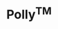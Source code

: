 ---
layout: post
title: "Polly<sup>TM</sup>"
description: "An end to end metabolomic target identification platform"
image: "polly-case-study/polly-hero-image.png"
tags: [UX]

partials:
  
  - name    : section-image-full-width
    image   : polly-case-study/polly-hero-image.png
    alt     : full-width-image

  - name    : section-content
    columns :
        - column      : col-md-8 col-sm-12
          heading     : Overview
          description : |
            Did you know? It takes 10-15 years for a new drug to come to the market and it costs almost a billion dollar. Elucidata at its core is trying to reduce the time to find the target for a drug and thus reduce the cost. <br><br>Polly<sup>TM</sup> is a one-stop solution for finding insights from metabolomics experiments. The traditional way of analyzing metabolomic dataset is lengthy and broken. An expert with 3-5 years of experience takes a week to analyze a dataset acquired from an experiment.
          website     : https://polly.elucidata.io/
  
  - name    : section-content
    class   : bg_black project-info    
    nest    :
      parent              : 
        - column          : col-md-12 col-sm-12
          child           : 
            - column      : col-md-4 col-6 info-item
              subheading  : Goal
              description : |
                To design an MVP for end to end metabolomic data analysis.

            - column      : col-md-4 col-6 info-item
              subheading  : My role
              description : 
                User Research <br>Visual Design <br>User Testing 

            - column      : col-md-4 col-6 info-item
              subheading  : Team
              description : | 
                <a href="https://www.linkedin.com/in/ananya-mukherjee-2a42a631/" target="_blank">Ananya Mukherjee</a>( Design Mentor ) <br><a href="https://www.linkedin.com/in/amanparnami/" target="_blank">Aman Parnami</a>( Design Mentor )

            - column      : col-md-4 col-6 info-item
              subheading  : Tools
              description : 
                Sketch <br> Invision

            - column      : col-md-4 col-6 info-item
              subheading  : Duration
              description : 
                8 Months
  

  - name    : section-content
    columns :
        - column      : col-md-4 col-12
          heading     : The challenge
          image       : polly-case-study/scientist-working-in-a-lab.png
          alt         : scientist working in a lab 
          description : |
            Once the data is acquired from the metabolomic machine. The scientist job becomes a nightmare. He has to convert the files, choose the right parameters for that, once converted, he has to check for quality & noise, annotate metabolites, again run quality check, and visualize the data. <br><br> All of these these happen in a very unstructured manner and things get lost in the process. A scientist core job is to form a hypothesis, design experiments, prepare sample, and run is correctly. Avoiding any chances of error. But, often they are doing non-core job that eats up about 80% of their time.

        - column      : col-md-6 col-12 challenges
          image       : polly-case-study/challenges@2x.png
          alt         : Challenges of a scientist
  
  - name    : section-quote
    class   : bg_gray text-center
    columns :
        - column      : col-md-6 col-12 mx-auto
          quote       : |
            A lot of research work has been done to identify above challenges and to come up with the solutions that you see below. 
          description : |
            Want to know more about that? send me an email. 
          link        : mailto:niranjangupta.jun3@gmail.com
          link-text   : Email Niranjan

  - name    : section-image-full-width
    class   : bg_purple
    heading : The Solution
    image   : polly-case-study/solution-screens@2x.png
    alt     : Polly solution screens
  

  - name    : section-content
    class   : detailed-screens
    nest    :
      parent              : 
        - column          : col-md-12 col-12
          child           : 
            - column      : col-md-7 col-12 
              heading     : Detailed screens and features

        - column          : col-md-12 col-12 screen
          child           : 
            - column      : col-md-7 col-12 
              subheading  : Apps & Workflows
              description : |
                I designed two workflows and several apps based on our findings. Workflows are combinations of apps in which you can go back and forth and iterate quickly. Whereas apps are standalone and serve a specific need.
            - column      : col-md-10
              image       : polly-case-study/apps-n-workflow@2x.png
              alt         : apps and workflow screen of polly

        - column          : col-md-12 col-12 screen
          child           : 
            - column      : col-md-7 col-12 
              subheading  : Upload
              description : |
                As datasets generated from the experiments can be in GBs and may vary in numbers ranging from 50-100s of files. It was important for me to take care of edge cases like these. Along with the main dataset. A scientist can also upload metadata file and source data file.
            - column      : col-md-10
              image       : polly-case-study/upload@2x.png
              alt         : upload screen of polly

            - column      : col-md-10
              image       : polly-case-study/upload-status@2x.png
              alt         : upload status screen of polly

        - column          : col-md-12 col-12 screen
          child           : 
            - column      : col-md-7 col-12 
              subheading  : Peak picking
              description : |
                It is one of the major tasks while analyzing any metabolomic dataset. Wherein you annotate good and bad peaks. based on look of the plot, information about the metabolite, intensities in different samples etc. It requires a little expertise to curate the good and bad peaks.
            - column      : col-md-10
              image       : polly-case-study/peak-picking@2x.png
              alt         : Peak annotation screen of polly

        - column          : col-md-12 col-12 screen
          child           : 
            - column      : col-md-7 col-12 
              subheading  : Quality check
              description : |
                PCA plot and correlation plot on quality check dashboard help you to check the data present in the sample files and find the outliers which might be feeding noise in your data. You can reject an outliers from the dashboard and proceed ahead to visualization dashboard
            - column      : col-md-10
              image       : polly-case-study/quality-check@2x.png
              alt         : Quality check( Principle component analysis ) screen of polly

        - column          : col-md-12 col-12 screen
          child           : 
            - column      : col-md-7 col-12 
              subheading  : Pathway visualization dashboard
              description : |
                Knowing the traffic without the location or the route, makes no sense. Our users have to take out the processed data and put into other visualizations tools to visualize data. Even then the context is lost. Because of the pathways. Having a pathway alongside the visualizations adds another level of fidelity in analyzing the dataset. It helps you see the traffic in context with route and location.
            - column      : col-md-10
              image       : polly-case-study/visualization@2x.png
              alt         : Pathway visualisation screen of polly
            - column      : col-md-10
              image       : polly-case-study/visualization-expanded-metabolite-view@2x.png
              alt         : Expanded view of pathway visualization screen of polly
              


---